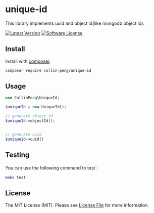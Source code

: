 # unique-id

This library implements uuid and object id(like mongodb object id).


[![Latest Version](https://img.shields.io/packagist/v/collin-peng/unique-id.svg?style=flat-square)](https://packagist.org/packages/collin-peng/unique-id)
[![Software License](https://img.shields.io/badge/license-MIT-brightgreen.svg?style=flat-square)](LICENSE.md)


## Install

Install with [composer](https://getcomposer.org/).

```bash
composer require collin-peng/unique-id
```

## Usage

```php
use CollinPeng\UniqueId;

$uniqueId = new UniqueId();

// generate object id
$uniqueId->objectId();


// generate uuid
$uniqueId->uuid()
```


## Testing

You can use the following command to test：

```bash
make test
```

## License
The MIT License (MIT). Please see [License File](LICENSE.md) for more information.